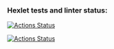 ### Hexlet tests and linter status:
[![Actions Status](https://github.com/ArkadiySamokhvalov/frontend-project-lvl2/workflows/hexlet-check/badge.svg)](https://github.com/ArkadiySamokhvalov/frontend-project-lvl2/actions)

[![Actions Status](https://github.com/ArkadiySamokhvalov/frontend-project-lvl2/workflows/eslint-test/badge.svg)](https://github.com/ArkadiySamokhvalov/frontend-project-lvl2/actions)
